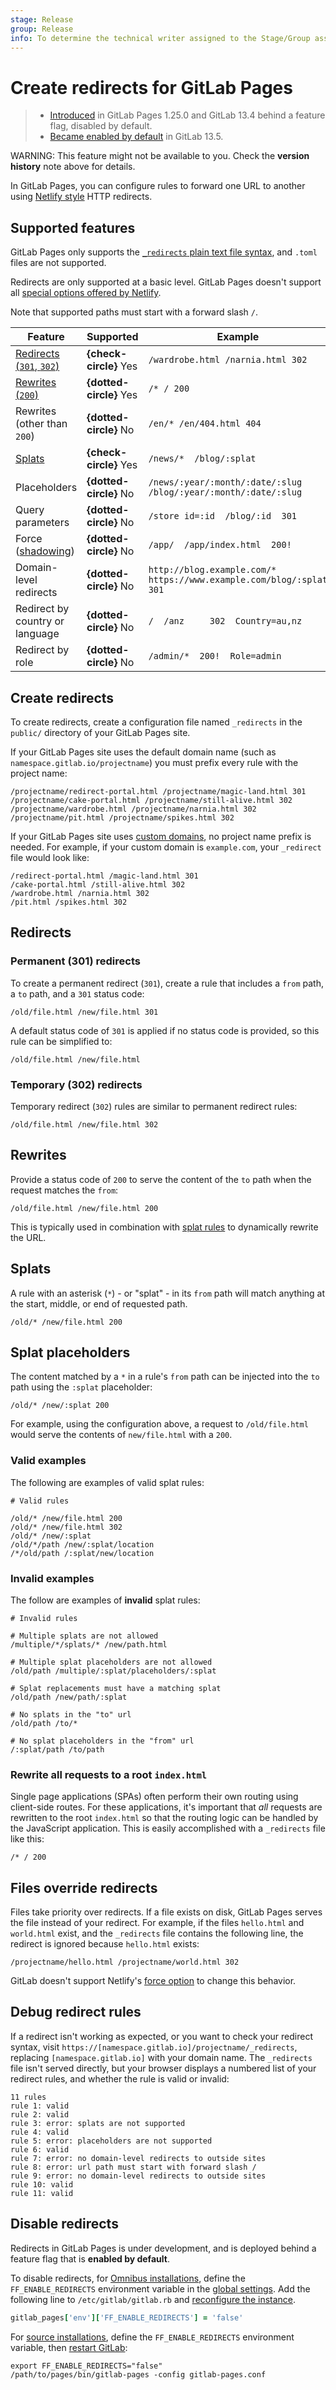 ```yaml
---
stage: Release
group: Release
info: To determine the technical writer assigned to the Stage/Group associated with this page, see https://about.gitlab.com/handbook/engineering/ux/technical-writing/#assignments
---
```


# Create redirects for GitLab Pages

> - [Introduced](https://gitlab.com/gitlab-org/gitlab-pages/-/issues/24) in GitLab Pages 1.25.0 and GitLab 13.4 behind a feature flag, disabled by default.
> - [Became enabled by default](https://gitlab.com/gitlab-org/gitlab-pages/-/merge_requests/367) in GitLab 13.5.

WARNING:
This feature might not be available to you. Check the **version history** note above for details.

In GitLab Pages, you can configure rules to forward one URL to another using
[Netlify style](https://docs.netlify.com/routing/redirects/#syntax-for-the-redirects-file)
HTTP redirects.

## Supported features

GitLab Pages only supports the
[`_redirects` plain text file syntax](https://docs.netlify.com/routing/redirects/#syntax-for-the-redirects-file),
and `.toml` files are not supported.

Redirects are only supported at a basic level. GitLab Pages doesn't support all
[special options offered by Netlify](https://docs.netlify.com/routing/redirects/redirect-options/).

Note that supported paths must start with a forward slash `/`.

| Feature | Supported | Example |
| ------- | --------- | ------- |
| [Redirects (`301`, `302`)](#redirects) | **{check-circle}** Yes | `/wardrobe.html /narnia.html 302`
| [Rewrites (`200`)](#rewrites) | **{dotted-circle}** Yes | `/* / 200` |
| Rewrites (other than `200`) | **{dotted-circle}** No | `/en/* /en/404.html 404` |
| [Splats](#splats) | **{check-circle}** Yes | `/news/*  /blog/:splat` |
| Placeholders | **{dotted-circle}** No | `/news/:year/:month/:date/:slug  /blog/:year/:month/:date/:slug` |
| Query parameters | **{dotted-circle}** No | `/store id=:id  /blog/:id  301` |
| Force ([shadowing](https://docs.netlify.com/routing/redirects/rewrites-proxies/#shadowing)) | **{dotted-circle}** No | `/app/  /app/index.html  200!` |
| Domain-level redirects | **{dotted-circle}** No | `http://blog.example.com/* https://www.example.com/blog/:splat 301` |
| Redirect by country or language | **{dotted-circle}** No | `/  /anz     302  Country=au,nz` |
| Redirect by role | **{dotted-circle}** No | `/admin/*  200!  Role=admin` |

## Create redirects

To create redirects,
create a configuration file named `_redirects` in the `public/` directory of your
GitLab Pages site.

If your GitLab Pages site uses the default domain name (such as
`namespace.gitlab.io/projectname`) you must prefix every rule with the project name:

```plaintext
/projectname/redirect-portal.html /projectname/magic-land.html 301
/projectname/cake-portal.html /projectname/still-alive.html 302
/projectname/wardrobe.html /projectname/narnia.html 302
/projectname/pit.html /projectname/spikes.html 302
```

If your GitLab Pages site uses [custom domains](custom_domains_ssl_tls_certification/index.md),
no project name prefix is needed. For example, if your custom domain is `example.com`,
your `_redirect` file would look like:

```plaintext
/redirect-portal.html /magic-land.html 301
/cake-portal.html /still-alive.html 302
/wardrobe.html /narnia.html 302
/pit.html /spikes.html 302
```

## Redirects

### Permanent (301) redirects

To create a permanent redirect (`301`), create a rule that includes a `from`
path, a `to` path, and a `301` status code:

```plaintext
/old/file.html /new/file.html 301
```

A default status code of `301` is applied if no status code is provided, so this
rule can be simplified to:

```plaintext
/old/file.html /new/file.html
```

### Temporary (302) redirects

Temporary redirect (`302`) rules are similar to permanent redirect rules:

```plaintext
/old/file.html /new/file.html 302
```

## Rewrites

Provide a status code of `200` to serve the content of the `to` path when the
request matches the `from`:

```plaintext
/old/file.html /new/file.html 200
```

This is typically used in combination with [splat rules](#splats) to dynamically
rewrite the URL.

## Splats

A rule with an asterisk (`*`) - or "splat" - in its `from` path will match
anything at the start, middle, or end of requested path.

```plaintext
/old/* /new/file.html 200
```

## Splat placeholders

The content matched by a `*` in a rule's `from` path can be injected
into the `to` path using the `:splat` placeholder:

```plaintext
/old/* /new/:splat 200
```

For example, using the configuration above, a request to `/old/file.html` would
serve the contents of `new/file.html` with a `200`.

### Valid examples

The following are examples of valid splat rules:

```plaintext
# Valid rules

/old/* /new/file.html 200
/old/* /new/file.html 302
/old/* /new/:splat
/old/*/path /new/:splat/location
/*/old/path /:splat/new/location
```

### Invalid examples

The follow are examples of **invalid** splat rules:

```plaintext
# Invalid rules

# Multiple splats are not allowed
/multiple/*/splats/* /new/path.html

# Multiple splat placeholders are not allowed
/old/path /multiple/:splat/placeholders/:splat

# Splat replacements must have a matching splat
/old/path /new/path/:splat

# No splats in the "to" url
/old/path /to/*

# No splat placeholders in the "from" url
/:splat/path /to/path
```

### Rewrite all requests to a root `index.html`

Single page applications (SPAs) often perform their own routing using client-side
routes. For these applications, it's important that _all_ requests are rewritten
to the root `index.html` so that the routing logic can be handled by the
JavaScript application. This is easily accomplished with a `_redirects` file
like this:

```plaintext
/* / 200
```

## Files override redirects

Files take priority over redirects. If a file exists on disk, GitLab Pages serves
the file instead of your redirect. For example, if the files `hello.html` and
`world.html` exist, and the `_redirects` file contains the following line, the redirect
is ignored because `hello.html` exists:

```plaintext
/projectname/hello.html /projectname/world.html 302
```

GitLab doesn't support Netlify's
[force option](https://docs.netlify.com/routing/redirects/rewrites-proxies/#shadowing)
to change this behavior.

## Debug redirect rules

If a redirect isn't working as expected, or you want to check your redirect syntax, visit
`https://[namespace.gitlab.io]/projectname/_redirects`, replacing `[namespace.gitlab.io]` with
your domain name. The `_redirects` file isn't served directly, but your browser
displays a numbered list of your redirect rules, and whether the rule is valid or invalid:

```plaintext
11 rules
rule 1: valid
rule 2: valid
rule 3: error: splats are not supported
rule 4: valid
rule 5: error: placeholders are not supported
rule 6: valid
rule 7: error: no domain-level redirects to outside sites
rule 8: error: url path must start with forward slash /
rule 9: error: no domain-level redirects to outside sites
rule 10: valid
rule 11: valid
```

## Disable redirects

Redirects in GitLab Pages is under development, and is deployed behind a feature flag
that is **enabled by default**.

To disable redirects, for [Omnibus installations](../../../administration/pages/index.md), define the
`FF_ENABLE_REDIRECTS` environment variable in the
[global settings](../../../administration/pages/index.md#global-settings).
Add the following line to `/etc/gitlab/gitlab.rb` and
[reconfigure the instance](../../../administration/restart_gitlab.md#omnibus-gitlab-reconfigure).

```ruby
gitlab_pages['env']['FF_ENABLE_REDIRECTS'] = 'false'
```

For [source installations](../../../administration/pages/source.md), define the
`FF_ENABLE_REDIRECTS` environment variable, then
[restart GitLab](../../../administration/restart_gitlab.md#installations-from-source):

```shell
export FF_ENABLE_REDIRECTS="false"
/path/to/pages/bin/gitlab-pages -config gitlab-pages.conf
```
